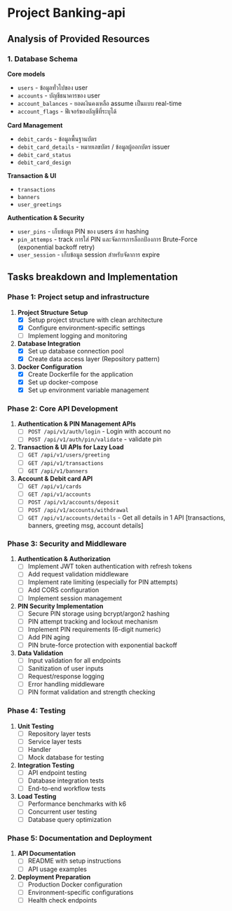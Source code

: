 # Project Banking-api

## Analysis of Provided Resources

### 1. Database Schema

**Core models**
- `users` - ข้อมูลทั่วไปของ user
- `accounts` - บัญชีธนาคารของ user
- `account_balances` - ยอดเงินคงเหลือ assume เป็นแบบ real-time
- `account_flags` - ฟีเจอร์ของบัญชีที่ระบุได้

**Card Management**
- `debit_cards` - ข้อมูลพื้นฐานบัตร
- `debit_card_details` - หมายเลขบัตร / ข้อมูลผู้ออกบัตร issuer
- `debit_card_status`
- `debit_card_design`

**Transaction & UI**
- `transactions`
- `banners`
- `user_greetings`

**Authentication & Security** 
- `user_pins` - เก็บข้อมูล PIN ของ users ด้วย hashing
- `pin_attemps` - track การใส่ PIN และจัดการการล็อกป้องการ Brute-Force (exponential backoff retry)
- `user_session` - เก็บข้อมูล session สำหรับจัดาการ expire

## Tasks breakdown and Implementation

### Phase 1: Project setup and infrastructure
<!-- **Priority: Critical | Est. time: 1-2 days** -->

1. **Project Structure Setup**
    - [x] Setup project structure with clean architecture
    - [x] Configure environment-specific settings
    - [ ] Implement logging and monitoring
2. **Database Integration**
    - [x] Set up database connection pool
    - [x] Create data access layer (Repository pattern)
3. **Docker Configuration**
    - [x] Create Dockerfile for the application
    - [x] Set up docker-compose
    - [x] Set up environment variable management

### Phase 2: Core API Development
<!-- **Priority: Critical | Est. time: 3-4 days** -->
1. **Authentication & PIN Management APIs**
    - [ ] `POST /api/v1/auth/login` -  Login with account no
    - [ ] `POST /api/v1/auth/pin/validate` - validate pin

2. **Transaction & UI APIs for Lazy Load**
    - [ ] `GET /api/v1/users/greeting`
    - [ ] `GET /api/v1/transactions`
    - [ ] `GET /api/v1/banners`

3. **Account & Debit card API**
    - [ ] `GET /api/v1/cards`
    - [ ] `GET /api/v1/accounts`
    - [ ] `POST /api/v1/accounts/deposit`
    - [ ] `POST /api/v1/accounts/withdrawal`
    - [ ] `GET /api/v1/accounts/details` - Get all details in 1 API [transactions, banners, greeting msg, account details]

### Phase 3: Security and Middleware
1. **Authentication & Authorization**
   - [ ] Implement JWT token authentication with refresh tokens
   - [ ] Add request validation middleware
   - [ ] Implement rate limiting (especially for PIN attempts)
   - [ ] Add CORS configuration
   - [ ] Implement session management

2. **PIN Security Implementation**
   - [ ] Secure PIN storage using bcrypt/argon2 hashing
   - [ ] PIN attempt tracking and lockout mechanism
   - [ ] Implement PIN requirements (6-digit numeric)
   - [ ] Add PIN aging
   - [ ] PIN brute-force protection with exponential backoff

3. **Data Validation**
   - [ ] Input validation for all endpoints
   - [ ] Sanitization of user inputs
   - [ ] Request/response logging
   - [ ] Error handling middleware
   - [ ] PIN format validation and strength checking

### Phase 4: Testing 
1. **Unit Testing**
    - [ ] Repository layer tests
    - [ ] Service layer tests
    - [ ] Handler
    - [ ] Mock database for testing

2. **Integration Testing**
    - [ ] API endpoint testing
    - [ ] Database integration tests
    - [ ] End-to-end workflow tests

3. **Load Testing**
    - [ ] Performance benchmarks with k6
    - [ ] Concurrent user testing
    - [ ] Database query optimization
   
### Phase 5: Documentation and Deployment
1. **API Documentation**
    - [ ] README with setup instructions
    - [ ] API usage examples

2. **Deployment Preparation**
    - [ ] Production Docker configuration
    - [ ] Environment-specific configurations
    - [ ] Health check endpoints